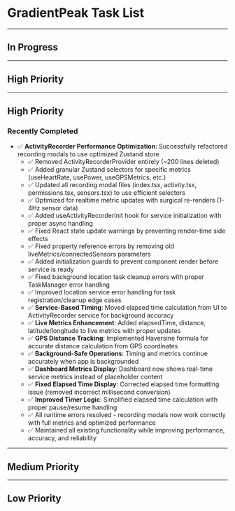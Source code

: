 # GradientPeak Task List

---

##  In Progress




---

##  High Priority




---

##  High Priority

### Recently Completed

- ✅ **ActivityRecorder Performance Optimization**: Successfully refactored recording modals to use optimized Zustand store
  - ✅ Removed ActivityRecorderProvider entirely (~200 lines deleted)
  - ✅ Added granular Zustand selectors for specific metrics (useHeartRate, usePower, useGPSMetrics, etc.)
  - ✅ Updated all recording modal files (index.tsx, activity.tsx, permissions.tsx, sensors.tsx) to use efficient selectors
  - ✅ Optimized for realtime metric updates with surgical re-renders (1-4Hz sensor data)
  - ✅ Added useActivityRecorderInit hook for service initialization with proper async handling
  - ✅ Fixed React state update warnings by preventing render-time side effects
  - ✅ Fixed property reference errors by removing old liveMetrics/connectedSensors parameters
  - ✅ Added initialization guards to prevent component render before service is ready
  - ✅ Fixed background location task cleanup errors with proper TaskManager error handling
  - ✅ Improved location service error handling for task registration/cleanup edge cases
  - ✅ **Service-Based Timing**: Moved elapsed time calculation from UI to ActivityRecorder service for background accuracy
  - ✅ **Live Metrics Enhancement**: Added elapsedTime, distance, latitude/longitude to live metrics with proper updates
  - ✅ **GPS Distance Tracking**: Implemented Haversine formula for accurate distance calculation from GPS coordinates
  - ✅ **Background-Safe Operations**: Timing and metrics continue accurately when app is backgrounded
  - ✅ **Dashboard Metrics Display**: Dashboard now shows real-time service metrics instead of placeholder content
  - ✅ **Fixed Elapsed Time Display**: Corrected elapsed time formatting issue (removed incorrect millisecond conversion)
  - ✅ **Improved Timer Logic**: Simplified elapsed time calculation with proper pause/resume handling
  - ✅ All runtime errors resolved - recording modals now work correctly with full metrics and optimized performance
  - ✅ Maintained all existing functionality while improving performance, accuracy, and reliability

---

##  Medium Priority

---

##  Low Priority
